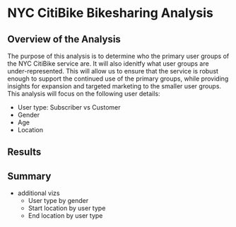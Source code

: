 # NYC CitiBike Bikesharing Analysis

## Overview of the Analysis

The purpose of this analysis is to determine who the primary user groups of the NYC CitiBike service are. It will also idenitfy what user groups are under-represented. This will allow us to ensure that the service is robust enough to support the continued use of the primary groups, while providing insights for expansion and targeted marketing to the smaller user groups. This analysis will focus on the following user details:
  - User type: Subscriber vs Customer
  - Gender
  - Age
  - Location

## Results



## Summary 

- additional vizs
  - User type by gender
  - Start location by user type
  - End location by user type
